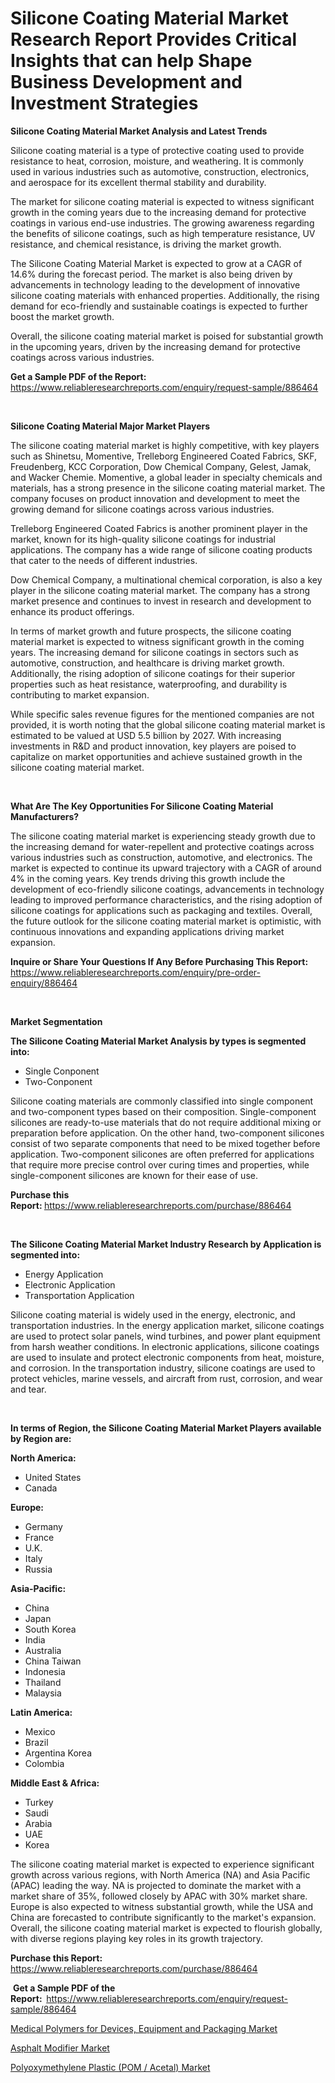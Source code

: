<p><h1>Silicone Coating Material Market Research Report Provides Critical Insights that can help Shape Business Development and Investment Strategies</h1></p><p><strong>Silicone Coating Material Market Analysis and Latest Trends</strong></p>
<p><p>Silicone coating material is a type of protective coating used to provide resistance to heat, corrosion, moisture, and weathering. It is commonly used in various industries such as automotive, construction, electronics, and aerospace for its excellent thermal stability and durability.</p><p>The market for silicone coating material is expected to witness significant growth in the coming years due to the increasing demand for protective coatings in various end-use industries. The growing awareness regarding the benefits of silicone coatings, such as high temperature resistance, UV resistance, and chemical resistance, is driving the market growth.</p><p>The Silicone Coating Material Market is expected to grow at a CAGR of 14.6% during the forecast period. The market is also being driven by advancements in technology leading to the development of innovative silicone coating materials with enhanced properties. Additionally, the rising demand for eco-friendly and sustainable coatings is expected to further boost the market growth.</p><p>Overall, the silicone coating material market is poised for substantial growth in the upcoming years, driven by the increasing demand for protective coatings across various industries.</p></p>
<p><strong>Get a Sample PDF of the Report:&nbsp;</strong> <a href="https://www.reliableresearchreports.com/enquiry/request-sample/886464">https://www.reliableresearchreports.com/enquiry/request-sample/886464</a></p>
<p>&nbsp;</p>
<p><strong>Silicone Coating Material Major Market Players</strong></p>
<p><p>The silicone coating material market is highly competitive, with key players such as Shinetsu, Momentive, Trelleborg Engineered Coated Fabrics, SKF, Freudenberg, KCC Corporation, Dow Chemical Company, Gelest, Jamak, and Wacker Chemie. Momentive, a global leader in specialty chemicals and materials, has a strong presence in the silicone coating material market. The company focuses on product innovation and development to meet the growing demand for silicone coatings across various industries.</p><p>Trelleborg Engineered Coated Fabrics is another prominent player in the market, known for its high-quality silicone coatings for industrial applications. The company has a wide range of silicone coating products that cater to the needs of different industries.</p><p>Dow Chemical Company, a multinational chemical corporation, is also a key player in the silicone coating material market. The company has a strong market presence and continues to invest in research and development to enhance its product offerings.</p><p>In terms of market growth and future prospects, the silicone coating material market is expected to witness significant growth in the coming years. The increasing demand for silicone coatings in sectors such as automotive, construction, and healthcare is driving market growth. Additionally, the rising adoption of silicone coatings for their superior properties such as heat resistance, waterproofing, and durability is contributing to market expansion.</p><p>While specific sales revenue figures for the mentioned companies are not provided, it is worth noting that the global silicone coating material market is estimated to be valued at USD 5.5 billion by 2027. With increasing investments in R&D and product innovation, key players are poised to capitalize on market opportunities and achieve sustained growth in the silicone coating material market.</p></p>
<p>&nbsp;</p>
<p><strong>What Are The Key Opportunities For Silicone Coating Material Manufacturers?</strong></p>
<p><p>The silicone coating material market is experiencing steady growth due to the increasing demand for water-repellent and protective coatings across various industries such as construction, automotive, and electronics. The market is expected to continue its upward trajectory with a CAGR of around 4% in the coming years. Key trends driving this growth include the development of eco-friendly silicone coatings, advancements in technology leading to improved performance characteristics, and the rising adoption of silicone coatings for applications such as packaging and textiles. Overall, the future outlook for the silicone coating material market is optimistic, with continuous innovations and expanding applications driving market expansion.</p></p>
<p><strong>Inquire or Share Your Questions If Any Before Purchasing This Report:</strong> <a href="https://www.reliableresearchreports.com/enquiry/pre-order-enquiry/886464">https://www.reliableresearchreports.com/enquiry/pre-order-enquiry/886464</a></p>
<p>&nbsp;</p>
<p><strong>Market Segmentation</strong></p>
<p><strong>The Silicone Coating Material Market Analysis by types is segmented into:</strong></p>
<p><ul><li>Single Conponent</li><li>Two-Conponent</li></ul></p>
<p><p>Silicone coating materials are commonly classified into single component and two-component types based on their composition. Single-component silicones are ready-to-use materials that do not require additional mixing or preparation before application. On the other hand, two-component silicones consist of two separate components that need to be mixed together before application. Two-component silicones are often preferred for applications that require more precise control over curing times and properties, while single-component silicones are known for their ease of use.</p></p>
<p><strong>Purchase this Report:&nbsp;</strong><a href="https://www.reliableresearchreports.com/purchase/886464">https://www.reliableresearchreports.com/purchase/886464</a></p>
<p>&nbsp;</p>
<p><strong>The Silicone Coating Material Market Industry Research by Application is segmented into:</strong></p>
<p><ul><li>Energy Application</li><li>Electronic Application</li><li>Transportation Application</li></ul></p>
<p><p>Silicone coating material is widely used in the energy, electronic, and transportation industries. In the energy application market, silicone coatings are used to protect solar panels, wind turbines, and power plant equipment from harsh weather conditions. In electronic applications, silicone coatings are used to insulate and protect electronic components from heat, moisture, and corrosion. In the transportation industry, silicone coatings are used to protect vehicles, marine vessels, and aircraft from rust, corrosion, and wear and tear.</p></p>
<p>&nbsp;</p>
<p><strong>In terms of Region, the Silicone Coating Material Market Players available by Region are:</strong></p>
<p>
    <p> <strong> North America: </strong>
        <ul>
            <li>United States</li>
            <li>Canada</li>
        </ul>
        </p> 
    <p> <strong> Europe: </strong>
        <ul>
            <li>Germany</li>
            <li>France</li>
            <li>U.K.</li>
            <li>Italy</li>
            <li>Russia</li>
        </ul>
        </p> 
    <p> <strong> Asia-Pacific: </strong>
        <ul>
            <li>China</li>
            <li>Japan</li>
            <li>South Korea</li>
            <li>India</li>
            <li>Australia</li>
            <li>China Taiwan</li>
            <li>Indonesia</li>
            <li>Thailand</li>
            <li>Malaysia</li>
        </ul>
        </p> 
    <p> <strong> Latin America: </strong>
        <ul>
            <li>Mexico</li>
            <li>Brazil</li>
            <li>Argentina Korea</li>
            <li>Colombia</li>
        </ul>
        </p> 
    <p> <strong> Middle East & Africa: </strong>
        <ul>
            <li>Turkey</li>
            <li>Saudi</li>
            <li>Arabia</li>
            <li>UAE</li>
            <li>Korea</li>
        </ul>
    </p>
    </p>
<p><p>The silicone coating material market is expected to experience significant growth across various regions, with North America (NA) and Asia Pacific (APAC) leading the way. NA is projected to dominate the market with a market share of 35%, followed closely by APAC with 30% market share. Europe is also expected to witness substantial growth, while the USA and China are forecasted to contribute significantly to the market's expansion. Overall, the silicone coating material market is expected to flourish globally, with diverse regions playing key roles in its growth trajectory.</p></p>
<p><strong>Purchase this Report: </strong><a href="https://www.reliableresearchreports.com/purchase/886464">https://www.reliableresearchreports.com/purchase/886464</a></p>
<p>&nbsp;<strong>Get a Sample PDF of the Report:&nbsp;&nbsp;</strong><a href="https://www.reliableresearchreports.com/enquiry/request-sample/886464">https://www.reliableresearchreports.com/enquiry/request-sample/886464</a></p>
<p><strong></strong></p>
<p><p><a href="https://view.publitas.com/reportprime-1/medical-polymers-for-devices-equipment-and-packaging-market-size-focuses-on-market-dynamics-in-depth-analysis-and-future-projections-of-its-market-forecasted-for-period-from-2023-to-2030/">Medical Polymers for Devices, Equipment and Packaging Market</a></p><p><a href="https://view.publitas.com/reportprime-1/asphalt-modifier-market-size-share-trends-analysis-report-by-material-by-type-by-end-user-by-region-and-segment-forecasts-2023-2030/">Asphalt Modifier Market</a></p><p><a href="https://view.publitas.com/reportprime-1/polyoxymethylene-plastic-pom-acetal-market-growth-market-trends-covid-19-impact-and-forecasts-for-period-from-2023-2030/">Polyoxymethylene Plastic (POM / Acetal) Market</a></p></p>